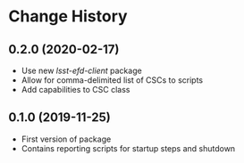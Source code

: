 # Change History

## 0.2.0 (2020-02-17)

* Use new _lsst-efd-client_ package
* Allow for comma-delimited list of CSCs to scripts
* Add capabilities to CSC class

## 0.1.0 (2019-11-25)

* First version of package
* Contains reporting scripts for startup steps and shutdown

